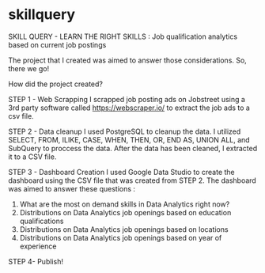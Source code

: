 # skillquery
SKILL QUERY - LEARN THE RIGHT SKILLS : Job qualification analytics based on current job postings

The project that I created was aimed to answer those considerations. So, there we go!

How did the project created?

STEP 1 - Web Scrapping
I scrapped job posting ads on Jobstreet using a 3rd party software called https://webscraper.io/ to extract the job ads to a csv file.

STEP 2 - Data cleanup
I used PostgreSQL to cleanup the data. I utilized SELECT, FROM, ILIKE, CASE, WHEN, THEN, OR, END AS, UNION ALL, and SubQuery to proccess the data.
After the data has been cleaned, I extracted it to a CSV file.

STEP 3 - Dashboard Creation
I used Google Data Studio to create the dashboard using the CSV file that was created from STEP 2. The dashboard was aimed to answer these questions :
1. What are the most on demand skills in Data Analytics right now?
2. Distributions on Data Analytics job openings based on education qualifications
3. Distributions on Data Analytics job openings based on locations
4. Distributions on Data Analytics job openings based on year of experience

STEP 4- Publish!
